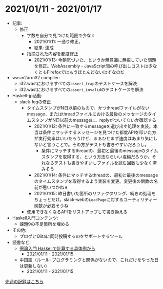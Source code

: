 # 2021/01/11 - 2021/01/17

- 記事:
    - 修正
        - 字数を自分で見つけた範囲で少なく
            - 2021/01/11: 一通り修正。
            - 結果: 達成
        - 指摘された内容を都度修正
            - 2021/01/13: 今朝気づいた、というか無意識に無視していた問題を修正。WebAssembly・JavaScript間の呼び出しコストは少なくともFirefoxではもうほとんどないはずなのだ
- wasm2arm32 compiler:
    - i32.wastにおけるすべての`assert_trap`のテストケースを解決
    - i32.wastにおけるすべての`assert_invalid`のテストケースを解決
- Haskell-jp活動:
    - slack-logの修正
        - タイムスタンプがN日以前のもので、かつthreadファイルがないmessage、またはthreadファイルにおける最後のメッセージのタイムスタンプがN日以前のmessageに、replyがついてないか確認する
            - 2021/01/12: 条件に一致するmessageを選び出す処理を実装。本当は条件にマッチするメッセージを見つけた都度APIを叩いた方が実行効率はいいだろうけど、まぁひとまず速度はあまり気にしないと言うことで。その方がテストも書きやすいだろうし。
                - 条件にマッチするthreadの、最初と最後のmessageのタイムスタンプを取得する、という方法ならいい塩梅だろうか。それならテストも書きやすいしファイルを読む回数も少なく済みそう
            - 2021/01/14: 条件にマッチするthreadの、最初と最後のmessageのタイムスタンプを取得するよう実装を変更。変更後の関数の名前が思いつかねぇ
            - 2021/01/15: 昨日書いた箇所のリファクタリング、続きの処理をちょっとだけ。slack-webの`LoadPage`に対するユーティリティー関数が必要そうね
        - 使用できなくなるAPIをリストアップして書き換える
- Haskell入門コンテンツ:
    - 課題9の不足箇所を埋める
- その他:
    - ブログとQiitaに同時投稿するのをサポートするツール
- 読書など:
    - [圏論入門 Haskellで計算する具体例から](https://www.nippyo.co.jp/shop/book/8340.html)
        - 2021/01/11 - 2021/01/15
    - 中国語（ルール: プログラミングと関係がないので、これだけをやった日は更新しない）
        - 2021/01/11 - 2021/01/15

[先週の記録はこちら](https://github.com/igrep/daily-commits/blob/5e5a134c2d463114be7153f2a054e3db754d6b97/yesterday.md)
